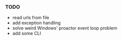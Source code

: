 ### TODO

- read urls from file
- add exception handling
- solve weird Windows' proactor event loop problem
- add some CLI
